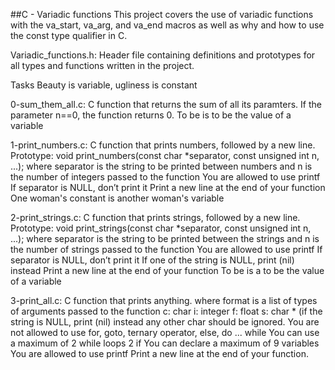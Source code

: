 ##C - Variadic functions
This project covers the use of variadic functions with the va_start, va_arg, and va_end macros as well as why and how to use the const type qualifier in C.

Variadic_functions.h: Header file containing definitions and prototypes for all types and functions written in the project.

Tasks
Beauty is variable, ugliness is constant

0-sum_them_all.c: C function that returns the sum of all its paramters.
If the parameter n==0, the function returns 0.
To be is to be the value of a variable

1-print_numbers.c: C function that prints numbers, followed by a new line.
Prototype: void print_numbers(const char *separator, const unsigned int n, ...);
where separator is the string to be printed between numbers
and n is the number of integers passed to the function
You are allowed to use printf
If separator is NULL, don’t print it
Print a new line at the end of your function
One woman's constant is another woman's variable

2-print_strings.c: C function that prints strings, followed by a new line.
Prototype: void print_strings(const char *separator, const unsigned int n, ...);
where separator is the string to be printed between the strings
and n is the number of strings passed to the function
You are allowed to use printf
If separator is NULL, don’t print it
If one of the string is NULL, print (nil) instead
Print a new line at the end of your function
To be is a to be the value of a variable

3-print_all.c: C function that prints anything.
where format is a list of types of arguments passed to the function
c: char
i: integer
f: float
s: char * (if the string is NULL, print (nil) instead
any other char should be ignored.
You are not allowed to use for, goto, ternary operator, else, do ... while
You can use a maximum of
2 while loops
2 if
You can declare a maximum of 9 variables
You are allowed to use printf
Print a new line at the end of your function.
